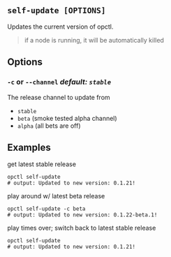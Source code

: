 ## `self-update [OPTIONS]`

Updates the current version of opctl.

> if a node is running, it will be automatically killed

## Options

### `-c` or `--channel` *default: `stable`*
The release channel to update from

- `stable`
- `beta` (smoke tested alpha channel)
- `alpha` (all bets are off)

## Examples

get latest stable release
```shell
opctl self-update
# output: Updated to new version: 0.1.21!
```

play around w/ latest beta release
 ```shell
opctl self-update -c beta
# output: Updated to new version: 0.1.22-beta.1!
```

play times over; switch back to latest stable release
```shell
opctl self-update
# output: Updated to new version: 0.1.21!
```
